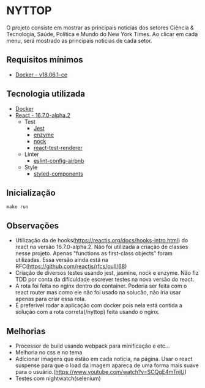 # NYTTOP
O projeto consiste em mostrar as principais noticías dos setores Ciência & Tecnologia, Saúde, Política e Mundo do New York Times. Ao clicar em cada menu, será mostrado as principais noticias de cada setor.

## Requisitos mínimos
- [Docker - v18.06.1-ce](https://www.docker.com/)

## Tecnologia utilizada
- [Docker](https://www.docker.com/)
- [React - 16.7.0-alpha.2](https://reactjs.org/)
    - Test
        - [Jest](https://jestjs.io/)
        - [enzyme](https://airbnb.io/enzyme/)
        - [nock](https://github.com/nock/nock)
        - [react-test-renderer](https://www.npmjs.com/package/react-test-renderer)
    - Linter
        - [eslint-config-airbnb](https://www.npmjs.com/package/eslint-config-airbnb)
    - Style
        - [styled-components](https://www.styled-components.com/)

## Inicialização
```
make run
```

## Observações
- Utilização da de hooks(https://reactjs.org/docs/hooks-intro.html) do react na versão 16.7.0-alpha.2. Não foi utilizada a criação de classes nesse projeto. Apenas "functions as first-class objects" foram utilizadas. Essa versão ainda está na RFC(https://github.com/reactjs/rfcs/pull/68)
- Criação de diversos testes usando jest, jasmine, nock e enzyme. Não fiz TDD por conta da dificuldade escrever testes na nova versão do react.
- A rota foi feita no nginx dentro do container. Poderia ser feita com o react router mas como ele não foi usado na solucão, não iria usar apenas para criar essa rota.
- É preferivel rodar a aplicação com docker pois nela está contida a solução com a rota correta(/nyttop) feita usando o nginx.

## Melhorias
- Processor de build usando webpack para minificação e etc...
- Melhoria no css e no tema
- Adicionar imagens que estão em cada notícia, na página. Usar o react suspense para que o load da imagem apareca de uma forma mais suave para o usuário.(https://www.youtube.com/watch?v=SCQgE4mTnjU)
- Testes com nightwatch(selenium)
